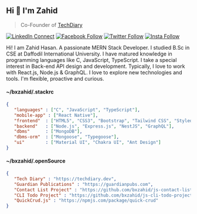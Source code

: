 ## Hi 👋 I'm Zahid

> Co-Founder of [TechDiary](https://www.techdiary.dev)

[![LinkedIn Connect](https://img.shields.io/badge/%20-Connect-black?color=14171A&labelColor=212121&logo=linkedin&logoColor=ffffff)](https://www.linkedin.com/in/bxzahid/)
[![Facebook Follow](https://img.shields.io/badge/%20-Follow-black?color=14171A&labelColor=1976d2&logo=facebook&logoColor=ffffff)](https://www.facebook.com/bxzahid/)
[![Twitter Follow](https://img.shields.io/badge/dynamic/json.svg?color=14171A&labelColor=37474f&logo=twitter&logoColor=4fc3f7&label=&query=%24[0].followers_count&url=https%3A%2F%2Fcdn.syndication.twimg.com%2Fwidgets%2Ffollowbutton%2Finfo.json%3Fscreen_names%3Dbxzahid&suffix=%20Followers)](https://www.twitter.com/bxzahid)
[![Insta Follow](https://img.shields.io/badge/%20-Follow-black?color=14171A&labelColor=d81b60&logo=instagram&logoColor=ffffff)](https://www.instagram.com/bxzahid/)

Hi! I am Zahid Hasan. A passionate MERN Stack Developer. I studied B.Sc in CSE at Daffodil International University. I have matured knowledge in programming languages like C, JavaScript, TypeScript. I take a special interest in Back-end API design and development. Typically, I love to work with React.js, Node.js &  GraphQL. I love to explore new technologies and tools. I'm flexible, proactive and curious.

#### ~/bxzahid/.stackrc

```json
{
   "languages" : ["C", "JavaScript", "TypeScript"],
   "mobile-app" : ["React Native"],
   "frontend"  : ["HTML5", "CSS3", "Bootstrap", "Tailwind CSS", "Styled-components", "React.js", "Redux.js", "Easy Peasy", "Next.js", "Gatsby.js", "Apollo GraphQL"],
   "backend"   : ["Node.js", "Express.js", "NestJS", "GraphQL"],
   "dbms"      : ["MongoDB"],
   "dbms-orm"  : ["Mongoose", "Typegoose"],
   "ui"        : ["Material UI", "Chakra UI", "Ant Design"]
}     
```

#### ~/bxzahid/.openSource

```json
{
   "Tech Diary" : "https://techdiary.dev",
   "Guardian Publications" : "https://guardianpubs.com",
   "Contact List Project" : "https://github.com/bxzahid/js-contact-list-project",
   "CLI Todo Project" : "https://github.com/bxzahid/js-cli-todo-project",
   "QuickCrud.js" : "https://npmjs.com/package/quick-crud"
}
```
